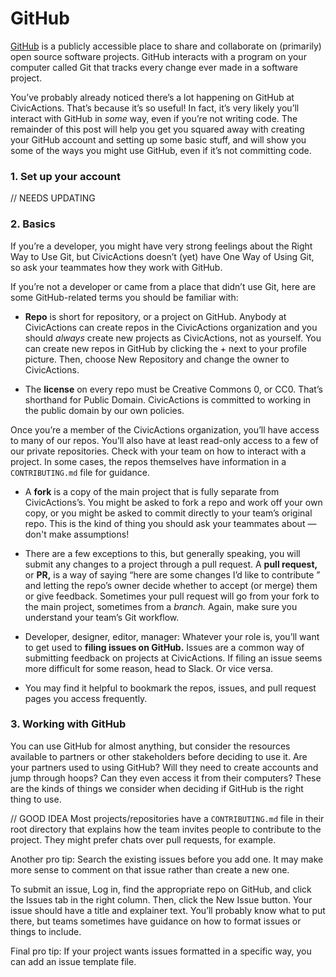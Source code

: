 # GitHub

[GitHub](https://github.com) is a publicly accessible place to share and collaborate on (primarily) open source software projects. GitHub interacts with a program on your computer called Git that tracks every change ever made in a software project.

You&rsquo;ve probably already noticed there&rsquo;s a lot happening on GitHub at CivicActions. That&rsquo;s because it&rsquo;s so useful! In fact, it&rsquo;s very likely you&rsquo;ll interact with GitHub in _some_ way, even if you&rsquo;re not writing code. The remainder of this post will help you get you squared away with creating your GitHub account and setting up some basic stuff, and will show you some of the ways you might use GitHub, even if it&rsquo;s not committing code.

### 1. Set up your account

// NEEDS UPDATING

### 2. Basics

If you&rsquo;re a developer, you might have very strong feelings about the Right Way to Use Git, but CivicActions doesn&rsquo;t (yet) have One Way of Using Git, so ask your teammates how they work with GitHub.

If you&rsquo;re not a developer or came from a place that didn&rsquo;t use Git, here are some GitHub-related terms you should be familiar with:

- **Repo** is short for repository, or a project on GitHub. Anybody at CivicActions can create repos in the CivicActions organization and you should _always_ create new projects as CivicActions, not as yourself. You can create new repos in GitHub by clicking the + next to your profile picture. Then, choose New Repository and change the owner to CivicActions.

- The **license** on every repo must be Creative Commons 0, or CC0. That&rsquo;s shorthand for Public Domain. CivicActions is  committed to working in the public domain by our own policies.

Once you&rsquo;re a member of the CivicActions organization, you&rsquo;ll have access to many of our repos.  You&rsquo;ll also have at least read-only access to a few of our private repositories. Check with your team on how to interact with a project. In some cases, the repos themselves have information in a `CONTRIBUTING.md` file for guidance.

- A **fork** is a copy of the main project that is fully separate from CivicActions&rsquo;s. You might be asked to fork a repo and work off your own copy, or you might be asked to commit directly to your team&rsquo;s original repo. This is the kind of thing you should ask your teammates about — don't make assumptions!

- There are a few exceptions to this, but generally speaking, you will submit any changes to a project through a pull request. A **pull request,** or **PR,** is a way of saying  &ldquo;here are some changes I&rsquo;d like to contribute &rdquo; and letting the repo&rsquo;s owner decide whether to accept (or merge) them or give feedback. Sometimes your pull request will go from your fork to the main project, sometimes from a _branch._ Again, make sure you understand your team&rsquo;s Git workflow.

- Developer, designer, editor, manager: Whatever your role is, you&rsquo;ll want to get used to **filing issues on GitHub.** Issues are a common way of submitting feedback on projects at CivicActions. If filing an issue seems more difficult for some reason, head to Slack. Or vice versa.

- You may find it helpful to bookmark the repos, issues, and pull request pages you access frequently.

### 3. Working with GitHub

You can use GitHub for almost anything, but consider the resources available to partners or other stakeholders before deciding to use it. Are your partners used to using GitHub? Will they need to create accounts and jump through hoops? Can they even access it from their computers? These are the kinds of things we consider when deciding if GitHub is the right thing to use.

// GOOD IDEA Most projects/repositories have a `CONTRIBUTING.md` file in their root directory that explains how the team invites people to contribute to the project. They might prefer chats over pull requests, for example.

Another pro tip: Search the existing issues before you add one. It may make more sense to comment on that issue rather than create a new one.

To submit an issue, Log in, find the appropriate repo on GitHub, and click the Issues tab in the right column. Then, click the New Issue button. Your issue should have a title and explainer text. You&rsquo;ll probably know what to put there, but teams sometimes have guidance on how to format issues or things to include.

Final pro tip: If your project wants issues formatted in a specific way, you can add an issue template file.
